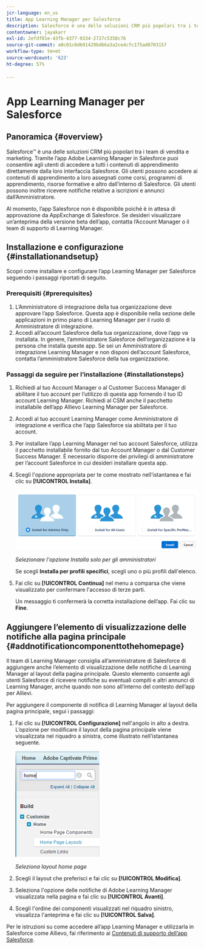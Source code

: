 ```yaml
---
jcr-language: en_us
title: App Learning Manager per Salesforce
description: Salesforce è una delle soluzioni CRM più popolari tra i team di vendita e marketing. Tramite l’app Adobe Learning Manager in Salesforce puoi consentire agli utenti di accedere a tutti i contenuti di apprendimento direttamente dalla loro interfaccia Salesforce. Gli utenti possono accedere ai contenuti di apprendimento a loro assegnati come corsi, programmi di apprendimento, risorse formative e altro dall’interno di Salesforce. Gli utenti possono inoltre ricevere notifiche relative a iscrizioni e annunci dall’Amministratore.
contentowner: jayakarr
exl-id: 2efdf01e-43fb-4377-9334-2727c5358c76
source-git-commit: a0c01c0d691429bd66a3a2ce4cfc175ad0703157
workflow-type: tm+mt
source-wordcount: '623'
ht-degree: 57%

---
```


# App Learning Manager per Salesforce

## Panoramica {#overview}

Salesforce™ è una delle soluzioni CRM più popolari tra i team di vendita e marketing. Tramite l’app Adobe Learning Manager in Salesforce puoi consentire agli utenti di accedere a tutti i contenuti di apprendimento direttamente dalla loro interfaccia Salesforce. Gli utenti possono accedere ai contenuti di apprendimento a loro assegnati come corsi, programmi di apprendimento, risorse formative e altro dall’interno di Salesforce. Gli utenti possono inoltre ricevere notifiche relative a iscrizioni e annunci dall’Amministratore.

Al momento, l’app Salesforce non è disponibile poiché è in attesa di approvazione da AppExchange di Salesforce. Se desideri visualizzare un’anteprima della versione beta dell’app, contatta l’Account Manager o il team di supporto di Learning Manager.

## Installazione e configurazione {#installationandsetup}

Scopri come installare e configurare l’app Learning Manager per Salesforce seguendo i passaggi riportati di seguito.

### Prerequisiti {#prerequisites}

1. L’Amministratore di integrazione della tua organizzazione deve approvare l’app Salesforce. Questa app è disponibile nella sezione delle applicazioni in primo piano di Learning Manager per il ruolo di Amministratore di integrazione.
1. Accedi all’account Salesforce della tua organizzazione, dove l’app va installata. In genere, l’amministratore Salesforce dell’organizzazione è la persona che installa queste app. Se sei un Amministratore di integrazione Learning Manager e non disponi dell’account Salesforce, contatta l’amministratore Salesforce della tua organizzazione.

### Passaggi da seguire per l’installazione {#installationsteps}

1. Richiedi al tuo Account Manager o al Customer Success Manager di abilitare il tuo account per l’utilizzo di questa app fornendo il tuo ID account Learning Manager. Richiedi al CSM anche il pacchetto installabile dell’app Allievo Learning Manager per Salesforce.

1. Accedi al tuo account Learning Manager come Amministratore di integrazione e verifica che l’app Salesforce sia abilitata per il tuo account.

1. Per installare l’app Learning Manager nel tuo account Salesforce, utilizza il pacchetto installabile fornito dal tuo Account Manager o dal Customer Success Manager. È necessario disporre dei privilegi di amministratore per l’account Salesforce in cui desideri installare questa app.

1. Scegli l&#39;opzione appropriata per te come mostrato nell&#39;istantanea e fai clic su **[!UICONTROL Installa]**.

   ![](assets/install-options.png)

   *Selezionare l&#39;opzione Installa solo per gli amministratori*

   Se scegli **Installa per profili specifici**, scegli uno o più profili dall&#39;elenco.

1. Fai clic su **[!UICONTROL Continua]** nel menu a comparsa che viene visualizzato per confermare l&#39;accesso di terze parti.

   Un messaggio ti confermerà la corretta installazione dell’app. Fai clic su **Fine**.

## Aggiungere l’elemento di visualizzazione delle notifiche alla pagina principale {#addnotificationcomponenttothehomepage}

Il team di Learning Manager consiglia all’amministratore di Salesforce di aggiungere anche l’elemento di visualizzazione delle notifiche di Learning Manager al layout della pagina principale. Questo elemento consente agli utenti Salesforce di ricevere notifiche su eventuali compiti e altri annunci di Learning Manager, anche quando non sono all’interno del contesto dell’app per Allievi.

Per aggiungere il componente di notifica di Learning Manager al layout della pagina principale, segui i passaggi:

1. Fai clic su **[!UICONTROL Configurazione]** nell&#39;angolo in alto a destra. L’opzione per modificare il layout della pagina principale viene visualizzata nel riquadro a sinistra, come illustrato nell’istantanea seguente.

   ![](assets/homepage-component.png)

   *Seleziona layout home page*

1. Scegli il layout che preferisci e fai clic su **[!UICONTROL Modifica]**.
1. Seleziona l&#39;opzione delle notifiche di Adobe Learning Manager visualizzata nella pagina e fai clic su **[!UICONTROL Avanti]**.
1. Scegli l&#39;ordine dei componenti visualizzati nel riquadro sinistro, visualizza l&#39;anteprima e fai clic su **[!UICONTROL Salva]**.

Per le istruzioni su come accedere all’app Learning Manager e utilizzarla in Salesforce come Allievo, fai riferimento ai [Contenuti di supporto dell’app Salesforce](../../learners/feature-summary/sfdc-app.md).
